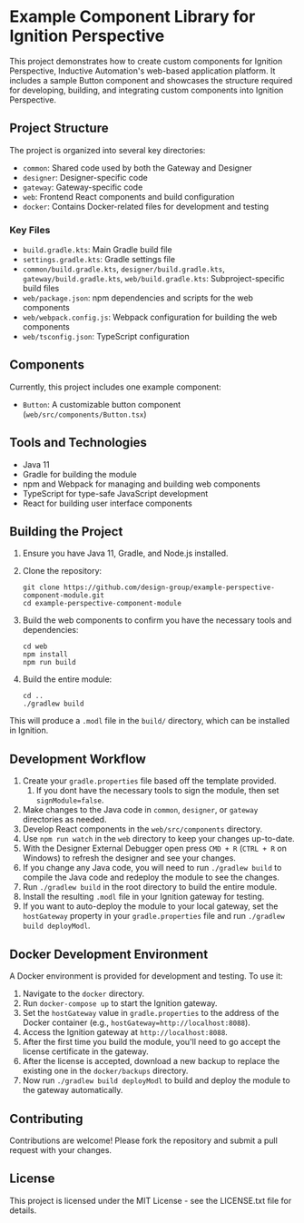 # Example Component Library for Ignition Perspective

This project demonstrates how to create custom components for Ignition Perspective, Inductive Automation's web-based application platform. It includes a sample Button component and showcases the structure required for developing, building, and integrating custom components into Ignition Perspective.

## Project Structure

The project is organized into several key directories:

- `common`: Shared code used by both the Gateway and Designer
- `designer`: Designer-specific code
- `gateway`: Gateway-specific code
- `web`: Frontend React components and build configuration
- `docker`: Contains Docker-related files for development and testing

### Key Files

- `build.gradle.kts`: Main Gradle build file
- `settings.gradle.kts`: Gradle settings file
- `common/build.gradle.kts`, `designer/build.gradle.kts`, `gateway/build.gradle.kts`, `web/build.gradle.kts`: Subproject-specific build files
- `web/package.json`: npm dependencies and scripts for the web components
- `web/webpack.config.js`: Webpack configuration for building the web components
- `web/tsconfig.json`: TypeScript configuration

## Components

Currently, this project includes one example component:

- `Button`: A customizable button component (`web/src/components/Button.tsx`)

## Tools and Technologies

- Java 11
- Gradle for building the module
- npm and Webpack for managing and building web components
- TypeScript for type-safe JavaScript development
- React for building user interface components

## Building the Project

1. Ensure you have Java 11, Gradle, and Node.js installed.

2. Clone the repository:
   ```
   git clone https://github.com/design-group/example-perspective-component-module.git
   cd example-perspective-component-module
   ```

3. Build the web components to confirm you have the necessary tools and dependencies:
   ```
   cd web
   npm install
   npm run build
   ```

4. Build the entire module:
   ```
   cd ..
   ./gradlew build
   ```

This will produce a `.modl` file in the `build/` directory, which can be installed in Ignition.

## Development Workflow

1. Create your `gradle.properties` file based off the template provided.
   1. If you dont have the necessary tools to sign the module, then set `signModule=false`.
2. Make changes to the Java code in `common`, `designer`, or `gateway` directories as needed.
3. Develop React components in the `web/src/components` directory.
4. Use `npm run watch` in the `web` directory to keep your changes up-to-date.
5. With the Designer External Debugger open press `CMD + R` (`CTRL + R` on Windows) to refresh the designer and see your changes. 
6. If you change any Java code, you will need to run `./gradlew build` to compile the Java code and redeploy the module to see the changes.
7. Run `./gradlew build` in the root directory to build the entire module.
8. Install the resulting `.modl` file in your Ignition gateway for testing.
9. If you want to auto-deploy the module to your local gateway, set the `hostGateway` property in your `gradle.properties` file and run `./gradlew build deployModl`.

## Docker Development Environment

A Docker environment is provided for development and testing. To use it:

1. Navigate to the `docker` directory.
2. Run `docker-compose up` to start the Ignition gateway.
3. Set the `hostGateway` value in `gradle.properties` to the address of the Docker container (e.g., `hostGateway=http://localhost:8088`).
4. Access the Ignition gateway at `http://localhost:8088`.
5. After the first time you build the module, you'll need to go accept the license certificate in the gateway.
6. After the license is accepted, download a new backup to replace the existing one in the `docker/backups` directory.
7. Now run `./gradlew build deployModl` to build and deploy the module to the gateway automatically.

## Contributing

Contributions are welcome! Please fork the repository and submit a pull request with your changes.

## License

This project is licensed under the MIT License - see the LICENSE.txt file for details.
